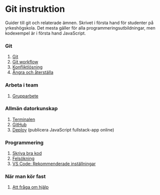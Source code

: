 # Git instruktion
Guider till git och relaterade ämnen. Skrivet i första hand för studenter på yrkeshögskola. Det mesta gäller för alla programmeringsutbildningar, men kodexempel är i första hand JavaScript.

### Git
1. [Git](git.md#git)
1. [Git workflow](git-workflow.md#git)
1. [Konfliktlösning](git-merge.md#git)
1. [Ångra och återställa](git-undo.md#ångra-och-återställa)

### Arbeta i team
1. [Grupparbete](group.md#grupparbete)

### Allmän datorkunskap
1. [Terminalen](terminalen.md#terminalen)
1. [GitHub](github.md#att-arbeta-med-frontend)
1. [Deploy](deploy.md#deploy) (publicera JavaScript fullstack-app online)

### Programmering
1. [Skriva bra kod](write-good-code.md#att-skriva-bra-kod)
1. [Felsökning](find-errors.md#fel-i-koden)
1. [VS Code: Rekommenderade inställningar](vscode-settings.md#vs-code-rekommenderade-inställningar)

### När man kör fast
1. [Att fråga om hjälp](get-help.md#be-om-hjälp)
